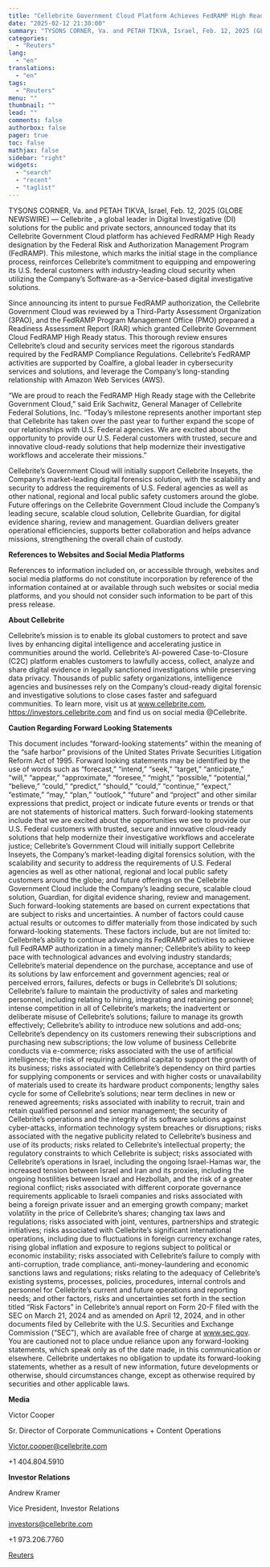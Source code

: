 ```yaml
---
title: "Cellebrite Government Cloud Platform Achieves FedRAMP High Ready Status"
date: "2025-02-12 21:30:00"
summary: "TYSONS CORNER, Va. and PETAH TIKVA, Israel, Feb. 12, 2025 (GLOBE NEWSWIRE) — Cellebrite , a global leader in Digital Investigative (DI) solutions for the public and private sectors, announced today that its Cellebrite Government Cloud platform has achieved FedRAMP High Ready designation by the Federal Risk and Authorization Management..."
categories:
  - "Reuters"
lang:
  - "en"
translations:
  - "en"
tags:
  - "Reuters"
menu: ""
thumbnail: ""
lead: ""
comments: false
authorbox: false
pager: true
toc: false
mathjax: false
sidebar: "right"
widgets:
  - "search"
  - "recent"
  - "taglist"
---
```


TYSONS CORNER, Va. and PETAH TIKVA, Israel, Feb. 12, 2025 (GLOBE NEWSWIRE) — Cellebrite , a global leader in Digital Investigative (DI) solutions for the public and private sectors, announced today that its Cellebrite Government Cloud platform has achieved FedRAMP High Ready designation by the Federal Risk and Authorization Management Program (FedRAMP). This milestone, which marks the initial stage in the compliance process, reinforces Cellebrite’s commitment to equipping and empowering its U.S. federal customers with industry-leading cloud security when utilizing the Company’s Software-as-a-Service-based digital investigative solutions.

Since announcing its intent to pursue FedRAMP authorization, the Cellebrite Government Cloud was reviewed by a Third-Party Assessment Organization (3PAO), and the FedRAMP Program Management Office (PMO) prepared a Readiness Assessment Report (RAR) which granted Cellebrite Government Cloud FedRAMP High Ready status. This thorough review ensures Cellebrite’s cloud and security services meet the rigorous standards required by the FedRAMP Compliance Regulations. Cellebrite’s FedRAMP activities are supported by Coalfire, a global leader in cybersecurity services and solutions, and leverage the Company’s long-standing relationship with Amazon Web Services (AWS).

“We are proud to reach the FedRAMP High Ready stage with the Cellebrite Government Cloud,” said Erik Sachwitz, General Manager of Cellebrite Federal Solutions, Inc. “Today’s milestone represents another important step that Cellebrite has taken over the past year to further expand the scope of our relationships with U.S. Federal agencies. We are excited about the opportunity to provide our U.S. Federal customers with trusted, secure and innovative cloud-ready solutions that help modernize their investigative workflows and accelerate their missions.”

Cellebrite’s Government Cloud will initially support Cellebrite Inseyets, the Company’s market-leading digital forensics solution, with the scalability and security to address the requirements of U.S. Federal agencies as well as other national, regional and local public safety customers around the globe. Future offerings on the Cellebrite Government Cloud include the Company’s leading secure, scalable cloud solution, Cellebrite Guardian, for digital evidence sharing, review and management. Guardian delivers greater operational efficiencies, supports better collaboration and helps advance missions, strengthening the overall chain of custody.

**References to Websites and Social Media Platforms**

References to information included on, or accessible through, websites and social media platforms do not constitute incorporation by reference of the information contained at or available through such websites or social media platforms, and you should not consider such information to be part of this press release.

**About Cellebrite**

Cellebrite’s mission is to enable its global customers to protect and save lives by enhancing digital intelligence and accelerating justice in communities around the world. Cellebrite’s AI-powered Case-to-Closure (C2C) platform enables customers to lawfully access, collect, analyze and share digital evidence in legally sanctioned investigations while preserving data privacy. Thousands of public safety organizations, intelligence agencies and businesses rely on the Company’s cloud-ready digital forensic and investigative solutions to close cases faster and safeguard communities. To learn more, visit us at www.cellebrite.com, https://investors.cellebrite.com and find us on social media @Cellebrite.

**Caution Regarding Forward Looking Statements** 

This document includes “forward-looking statements” within the meaning of the “safe harbor” provisions of the United States Private Securities Litigation Reform Act of 1995. Forward looking statements may be identified by the use of words such as “forecast,” “intend,” “seek,” “target,” “anticipate,” “will,” “appear,” “approximate,” “foresee,” “might,” “possible,” “potential,” “believe,” “could,” “predict,” “should,” “could,” “continue,” “expect,” “estimate,” “may,” “plan,” “outlook,” “future” and “project” and other similar expressions that predict, project or indicate future events or trends or that are not statements of historical matters. Such forward-looking statements include that we are excited about the opportunities we see to provide our U.S. Federal customers with trusted, secure and innovative cloud-ready solutions that help modernize their investigative workflows and accelerate justice; Cellebrite’s Government Cloud will initially support Cellebrite Inseyets, the Company’s market-leading digital forensics solution, with the scalability and security to address the requirements of U.S. Federal agencies as well as other national, regional and local public safety customers around the globe; and future offerings on the Cellebrite Government Cloud include the Company’s leading secure, scalable cloud solution, Guardian, for digital evidence sharing, review and management. Such forward-looking statements are based on current expectations that are subject to risks and uncertainties. A number of factors could cause actual results or outcomes to differ materially from those indicated by such forward-looking statements. These factors include, but are not limited to: Cellebrite’s ability to continue advancing its FedRAMP activities to achieve full FedRAMP authorization in a timely manner; Cellebrite’s ability to keep pace with technological advances and evolving industry standards; Cellebrite’s material dependence on the purchase, acceptance and use of its solutions by law enforcement and government agencies; real or perceived errors, failures, defects or bugs in Cellebrite’s DI solutions; Cellebrite’s failure to maintain the productivity of sales and marketing personnel, including relating to hiring, integrating and retaining personnel; intense competition in all of Cellebrite’s markets; the inadvertent or deliberate misuse of Cellebrite’s solutions; failure to manage its growth effectively; Cellebrite’s ability to introduce new solutions and add-ons; Cellebrite’s dependency on its customers renewing their subscriptions and purchasing new subscriptions; the low volume of business Cellebrite conducts via e-commerce; risks associated with the use of artificial intelligence; the risk of requiring additional capital to support the growth of its business; risks associated with Cellebrite’s dependency on third parties for supplying components or services and with higher costs or unavailability of materials used to create its hardware product components; lengthy sales cycle for some of Cellebrite’s solutions; near term declines in new or renewed agreements; risks associated with inability to recruit, train and retain qualified personnel and senior management; the security of Cellebrite’s operations and the integrity of its software solutions against cyber-attacks, information technology system breaches or disruptions; risks associated with the negative publicity related to Cellebrite’s business and use of its products; risks related to Cellebrite’s intellectual property; the regulatory constraints to which Cellebrite is subject; risks associated with Cellebrite’s operations in Israel, including the ongoing Israel-Hamas war, the increased tension between Israel and Iran and its proxies, including the ongoing hostilities between Israel and Hezbollah, and the risk of a greater regional conflict; risks associated with different corporate governance requirements applicable to Israeli companies and risks associated with being a foreign private issuer and an emerging growth company; market volatility in the price of Cellebrite’s shares; changing tax laws and regulations; risks associated with joint, ventures, partnerships and strategic initiatives; risks associated with Cellebrite’s significant international operations, including due to fluctuations in foreign currency exchange rates, rising global inflation and exposure to regions subject to political or economic instability; risks associated with Cellebrite’s failure to comply with anti-corruption, trade compliance, anti-money-laundering and economic sanctions laws and regulations; risks relating to the adequacy of Cellebrite’s existing systems, processes, policies, procedures, internal controls and personnel for Cellebrite’s current and future operations and reporting needs; and other factors, risks and uncertainties set forth in the section titled “Risk Factors” in Cellebrite’s annual report on Form 20-F filed with the SEC on March 21, 2024 and as amended on April 12, 2024, and in other documents filed by Cellebrite with the U.S. Securities and Exchange Commission (“SEC”), which are available free of charge at www.sec.gov. You are cautioned not to place undue reliance upon any forward-looking statements, which speak only as of the date made, in this communication or elsewhere. Cellebrite undertakes no obligation to update its forward-looking statements, whether as a result of new information, future developments or otherwise, should circumstances change, except as otherwise required by securities and other applicable laws.

**Media**

Victor Cooper

Sr. Director of Corporate Communications + Content Operations

Victor.cooper@cellebrite.com

+1 404.804.5910

**Investor Relations**

Andrew Kramer

Vice President, Investor Relations

investors@cellebrite.com

+1 973.206.7760

[Reuters](https://www.tradingview.com/news/reuters.com,2025-02-12:newsml_GNXbxzTm2:0-cellebrite-government-cloud-platform-achieves-fedramp-high-ready-status/)
